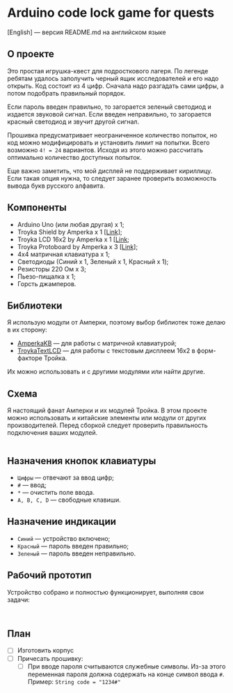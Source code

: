 # Arduino code lock game for quests
[English] — версия README.md на английском языке

## О проекте
Это простая игрушка-квест для подросткового лагеря. По легенде ребятам удалось заполучить черный ящик исследователей и его надо открыть. Код состоит из 4 цифр. Сначала надо разгадать сами цифры, а потом подобрать правильный порядок.

Если пароль введен правильно, то загорается зеленый светодиод и издается звуковой сигнал. Если введен неправильно, то загорается красный светодиод и звучит другой сигнал.

Прошивка предусматривает неограниченное количество попыток, но код можно модифицировать и установить лимит на попытки. Всего возможно `4! = 24` вариантов. Исходя из этого можно рассчитать оптимально количество доступных попыток. 

Еще важно заметить, что мой дисплей не поддерживает кириллицу. Если такая опция нужна, то следует заранее проверить возможность вывода букв русского алфавита.

## Компоненты 
- Arduino Uno (или любая другая) x 1;
- Troyka Shield by Amperka x 1 [[Link]](https://amperka.ru/product/arduino-troyka-shield);
- Troyka LCD 16x2 by Amperka x 1 [[Link](https://amperka.ru/product/troyka-display-lcd-text-16x2);
- Troyka Protoboard by Amperka x 3 [[Link]](https://amperka.ru/product/troyka-protoboard);
- 4x4 матричная клавиатура x 1;
- Светодиоды (Синий x 1, Зеленый x 1, Красный x 1);
- Резисторы 220 Ом x 3;
- Пьезо-пищалка x 1;
- Горсть джамперов.

## Библиотеки
Я использую модули от Амперки, поэтому выбор библиотек тоже делаю в их сторону: 
- [AmperkaKB](https://github.com/amperka/AmperkaKB) — для работы с матричной клавиатурой;
- [TroykaTextLCD](https://github.com/amperka/TroykaTextLCD) — для работы с текстовым дисплеем 16x2 в форм-факторе Тройка.

Их можно использовать и с другими модулями или найти другие.

## Схема
Я настоящий фанат Амперки и их модулей Тройка. В этом проекте можно использовать и китайские элементы или модули от других производителей. Перед сборкой следует проверить правильность подключения ваших модулей.

![]()

## Назначения кнопок клавиатуры
- `Цифры` — отвечают за ввод цифр;
- `#` — ввод;
- `*` — очистить поле ввода.
- `A, B, C, D` — свободные клавиши.

## Назначение индикации 
- `Синий` — устройство включено; 
- `Красный` — пароль введен правильно;
- `Зеленый` — пароль введен неправильно.

## Рабочий прототип
Устройство собрано и полностью функционирует, выполняя свои задачи:

![]()

![]()

## План
- [ ] Изготовить корпус 
- [ ] Причесать прошивку:
    - [ ] При вводе пароля считываются служебные символы. Из-за этого переменная пароля должна содержать на конце символ ввода `#`. Пример: `String code = "1234#"`
